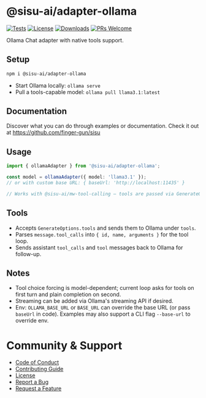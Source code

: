 # @sisu-ai/adapter-ollama
[![Tests](https://github.com/finger-gun/sisu/actions/workflows/tests.yml/badge.svg?branch=main)](https://github.com/finger-gun/sisu/actions/workflows/tests.yml)
[![License](https://img.shields.io/badge/license-Apache--2.0-blue)](https://github.com/finger-gun/sisu/blob/main/LICENSE)
[![Downloads](https://img.shields.io/npm/dm/%40sisu-ai%2Fadapter-ollama)](https://www.npmjs.com/package/@sisu-ai/adapter-ollama)
[![PRs Welcome](https://img.shields.io/badge/PRs-welcome-brightgreen.svg)](https://github.com/finger-gun/sisu/blob/main/CONTRIBUTING.md)

Ollama Chat adapter with native tools support.

## Setup
```bash
npm i @sisu-ai/adapter-ollama
```

- Start Ollama locally: `ollama serve`
- Pull a tools-capable model: `ollama pull llama3.1:latest`

## Documentation
Discover what you can do through examples or documentation. Check it out at https://github.com/finger-gun/sisu

## Usage
```ts
import { ollamaAdapter } from '@sisu-ai/adapter-ollama';

const model = ollamaAdapter({ model: 'llama3.1' });
// or with custom base URL: { baseUrl: 'http://localhost:11435' }

// Works with @sisu-ai/mw-tool-calling — tools are passed via GenerateOptions.tools
```

## Tools
- Accepts `GenerateOptions.tools` and sends them to Ollama under `tools`.
- Parses `message.tool_calls` into `{ id, name, arguments }` for the tool loop.
- Sends assistant `tool_calls` and `tool` messages back to Ollama for follow-up.

## Notes
- Tool choice forcing is model-dependent; current loop asks for tools on first turn and plain completion on second.
- Streaming can be added via Ollama's streaming API if desired.
 - Env: `OLLAMA_BASE_URL` or `BASE_URL` can override the base URL (or pass `baseUrl` in code). Examples may also support a CLI flag `--base-url` to override env.

# Community & Support
- [Code of Conduct](https://github.com/finger-gun/sisu/blob/main/CODE_OF_CONDUCT.md)
- [Contributing Guide](https://github.com/finger-gun/sisu/blob/main/CONTRIBUTING.md)
- [License](https://github.com/finger-gun/sisu/blob/main/LICENSE)
- [Report a Bug](https://github.com/finger-gun/sisu/issues/new?template=bug_report.md)
- [Request a Feature](https://github.com/finger-gun/sisu/issues/new?template=feature_request.md)
